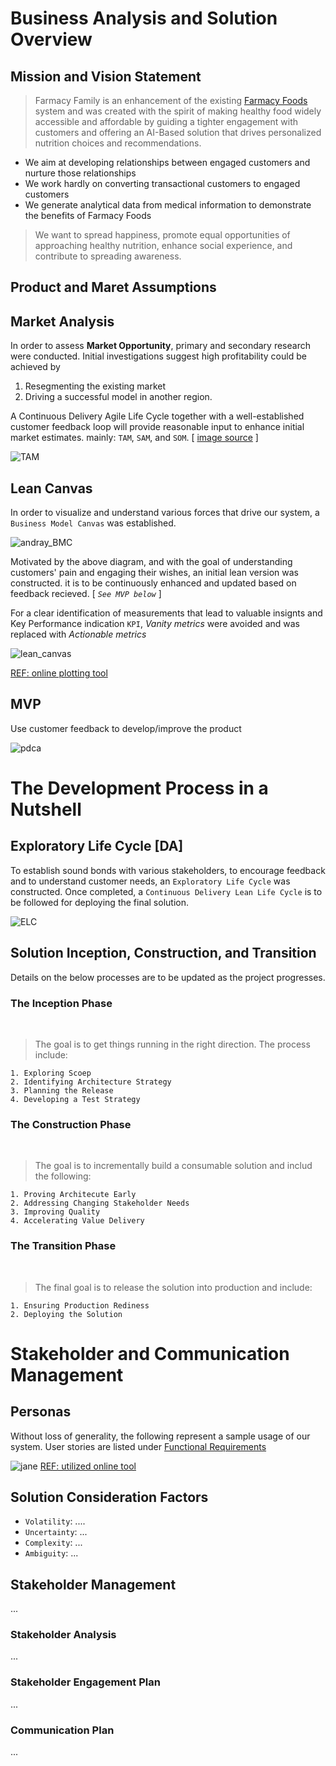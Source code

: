 # Business Analysis and Solution Overview

## Mission and Vision Statement


> Farmacy Family is an enhancement of the existing [Farmacy Foods](https://www.farmacyfood.com/mission) system and was created with the spirit of making healthy food widely accessible and affordable by guiding a tighter engagement with customers and offering an AI-Based solution that drives personalized nutrition choices and recommendations.

- We aim at developing relationships between engaged customers and nurture those relationships
- We work hardly on converting transactional customers to engaged customers
- We generate analytical data from medical information to demonstrate the benefits of Farmacy Foods


> We want to spread happiness, promote equal opportunities of approaching healthy nutrition, enhance social experience, and contribute to spreading awareness.


## Product and Maret Assumptions

## Market Analysis

In order to assess **Market Opportunity**, primary and secondary research were conducted. Initial investigations suggest high profitability could be achieved by 
1. Resegmenting the existing market
2. Driving a successful model in another region. 

A Continuous Delivery Agile Life Cycle together with a well-established customer feedback loop will provide reasonable input to enhance initial market estimates. mainly: `TAM`, `SAM`, and `SOM`. [
[image source](https://upload.wikimedia.org/wikipedia/en/f/fd/TAM-SAM-Market.jpg) ]

![TAM](images/TAM-SAM-Market.jpg)


## Lean Canvas

In order to visualize and understand various forces that drive our system, a `Business Model Canvas` was established. 

![andray_BMC](./0_other_controbutions/business_canvas.png)

Motivated by the above diagram, and with the goal of understanding customers' pain and engaging their wishes, an initial lean version was constructed. it is to be continuously enhanced and updated based on feedback recieved. [ _`See MVP below`_ ]

For a clear identification of measurements that lead to valuable insignts and Key Performance indication `KPI`, _Vanity metrics_ were avoided and was replaced with _Actionable metrics_

![lean_canvas](images/LeanCanvas_FarmacyFood.png)

[REF: online plotting tool](https://canvanizer.com/)
## MVP

Use customer feedback to develop/improve the product

![pdca](images/pdca.png)

# The Development Process in a Nutshell

## Exploratory Life Cycle [DA]

To establish sound bonds with various stakeholders, to encourage feedback and to understand customer needs, an `Exploratory Life Cycle` was constructed. Once completed, a `Continuous Delivery Lean Life Cycle` is to be followed for deploying the final solution.

![ELC](images/ELC_DA.png)


## Solution Inception, Construction, and Transition

Details on the below processes are to be updated as the project progresses.

### The Inception Phase
<br>

>The goal is to get things running in the right direction. The process include:

```
1. Exploring Scoep
2. Identifying Architecture Strategy
3. Planning the Release
4. Developing a Test Strategy
```
### The Construction Phase
<br>

> The goal is to incrementally build a consumable solution and includ the following:
```
1. Proving Architecute Early
2. Addressing Changing Stakeholder Needs
3. Improving Quality
4. Accelerating Value Delivery
```

### The Transition Phase
<br>

> The final goal is to release the solution into production and include:

```
1. Ensuring Production Rediness
2. Deploying the Solution 
```

# Stakeholder and Communication Management

## Personas
Without loss of generality, the following represent a sample usage of our system. User stories are listed under [Functional Requirements](FunctionalRequirements.md)


![jane](images/Jane.png)
[REF: utilized online tool](https://uxpressia.com/)
## Solution Consideration Factors
- `Volatility`: ....
- `Uncertainty`: ...
- `Complexity`: ...
- `Ambiguity`: ...

## Stakeholder Management

...
### Stakeholder Analysis
...
### Stakeholder Engagement Plan
...

### Communication Plan
...




